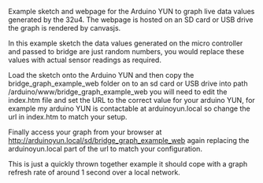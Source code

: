Example sketch and webpage for the Arduino YUN to graph live data values generated by the 32u4.  The webpage is hosted on an SD card or USB drive the graph is rendered by canvasjs.

In this example sketch the data values generated on the micro controller and passed to bridge are just random numbers, you would replace these values with actual sensor readings as required.

Load the sketch onto the Arduino YUN and then copy the bridge_graph_example_web folder on to an sd card or USB drive into path /arduino/www/bridge_graph_example_web you will need to edit the index.htm file and set the URL to the correct value for your arduino YUN, for example my arduino YUN is contactable at arduinoyun.local so change the url in index.htm to match your setup.

Finally access your graph from your browser at http://arduinoyun.local/sd/bridge_graph_example_web again replacing the arduinoyun.local part of the url to match your configuration.

This is just a quickly thrown together example it should cope with a graph refresh rate of around 1 second over a local network.
